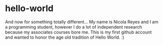 # hello-world
And now for something totally different...
My name is Nicola Reyes and I am a programming student, however I do a lot of independent research because my associates courses bore me. This is my first github account and wanted to honor the age old tradition of Hello World. :)
